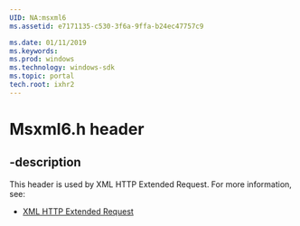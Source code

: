 ```yaml
---
UID: NA:msxml6
ms.assetid: e7171135-c530-3f6a-9ffa-b24ec47757c9

ms.date: 01/11/2019
ms.keywords: 
ms.prod: windows
ms.technology: windows-sdk
ms.topic: portal
tech.root: ixhr2
---
```


# Msxml6.h header


## -description


This header is used by XML HTTP Extended Request. For more information, see:

- [XML HTTP Extended Request](../_ixhr2/index.md)

